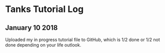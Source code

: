 # Tanks Tutorial Log

## January 10 2018 ##
Uploaded my in progress tutorial file to GitHub, which is 1/2 done or 1/2 not done depending on your life outlook. 
